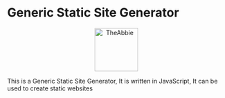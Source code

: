 # Generic Static Site Generator

<p align='center'><img src="https://theabbie.github.io/files/logo.png" alt="TheAbbie" width="100" height="100"></p>

This is a Generic Static Site Generator, It is written in JavaScript, It can be used to create static websites
